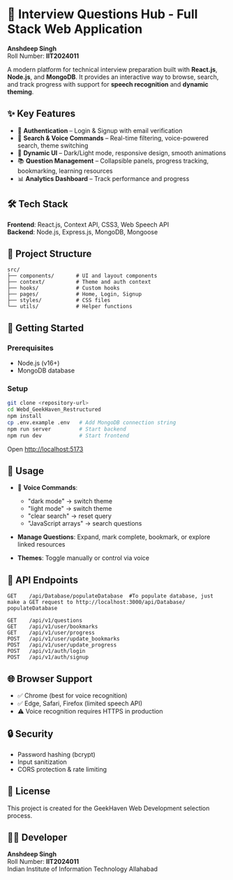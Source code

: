 # 🚀 Interview Questions Hub - Full Stack Web Application  

**Anshdeep Singh**  
Roll Number: **IIT2024011**  

A modern platform for technical interview preparation built with **React.js**, **Node.js**, and **MongoDB**. It provides an interactive way to browse, search, and track progress with support for **speech recognition** and **dynamic theming**.  

## ✨ Key Features  

- 🔐 **Authentication** – Login & Signup with email verification  
- 🔎 **Search & Voice Commands** – Real-time filtering, voice-powered search, theme switching  
- 🎨 **Dynamic UI** – Dark/Light mode, responsive design, smooth animations  
- 📚 **Question Management** – Collapsible panels, progress tracking, bookmarking, learning resources  
- 📊 **Analytics Dashboard** – Track performance and progress  

## 🛠️ Tech Stack  

**Frontend**: React.js, Context API, CSS3, Web Speech API  
**Backend**: Node.js, Express.js, MongoDB, Mongoose  

## 📁 Project Structure  

```
src/
├── components/       # UI and layout components
├── context/          # Theme and auth context
├── hooks/            # Custom hooks
├── pages/            # Home, Login, Signup
├── styles/           # CSS files
└── utils/            # Helper functions
```  

## 🚀 Getting Started  

### Prerequisites  
- Node.js (v16+)  
- MongoDB database  

### Setup  

```bash
git clone <repository-url>
cd Webd_GeekHaven_Restructured
npm install
cp .env.example .env   # Add MongoDB connection string
npm run server         # Start backend
npm run dev            # Start frontend
```

Open [http://localhost:5173](http://localhost:5173)  

## 🎯 Usage  

- 🎤 **Voice Commands**:  
  - "dark mode" → switch theme  
  - "light mode" → switch theme  
  - "clear search" → reset query  
  - "JavaScript arrays" → search questions  

- **Manage Questions**: Expand, mark complete, bookmark, or explore linked resources  
- **Themes**: Toggle manually or control via voice  

## 🔧 API Endpoints  

```
GET    /api/Database/populateDatabase  #To populate database, just make a GET request to http://localhost:3000/api/Database/       populateDatabase

GET    /api/v1/questions
GET    /api/v1/user/bookmarks
GET    /api/v1/user/progress
POST   /api/v1/user/update_bookmarks
POST   /api/v1/user/update_progress
POST   /api/v1/auth/login
POST   /api/v1/auth/signup
```  

## 🌐 Browser Support  

- ✅ Chrome (best for voice recognition)  
- ✅ Edge, Safari, Firefox (limited speech API)  
- ⚠️ Voice recognition requires HTTPS in production  

## 🔒 Security  

- Password hashing (bcrypt)  
- Input sanitization  
- CORS protection & rate limiting  

## 📄 License  

This project is created for the GeekHaven Web Development selection process.  

## 👨‍💻 Developer  

**Anshdeep Singh**  
Roll Number: **IIT2024011**  
Indian Institute of Information Technology Allahabad
